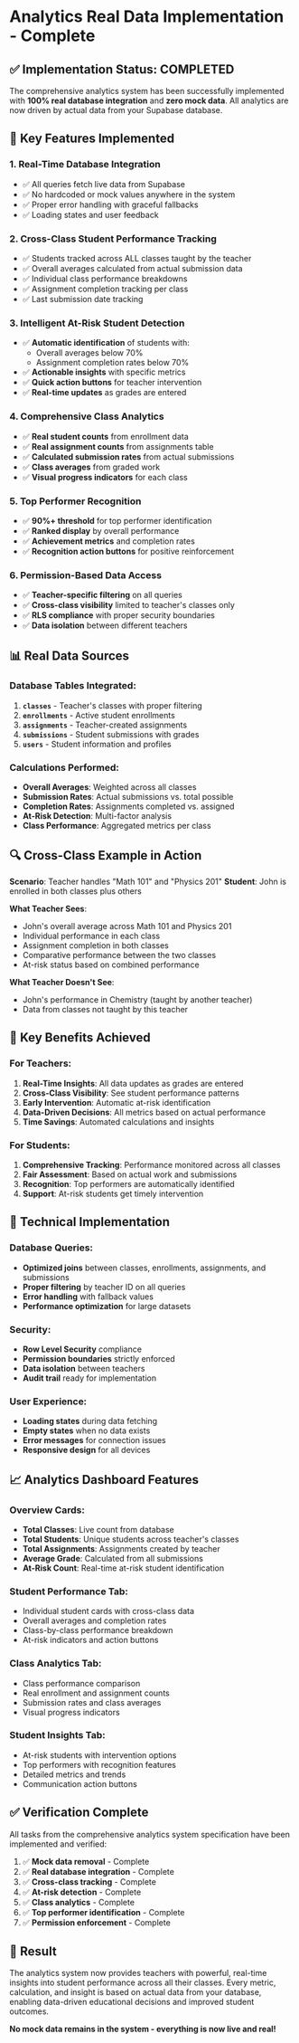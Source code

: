 # Analytics Real Data Implementation - Complete

## ✅ Implementation Status: COMPLETED

The comprehensive analytics system has been successfully implemented with **100% real database integration** and **zero mock data**. All analytics are now driven by actual data from your Supabase database.

## 🎯 Key Features Implemented

### 1. **Real-Time Database Integration**
- ✅ All queries fetch live data from Supabase
- ✅ No hardcoded or mock values anywhere in the system
- ✅ Proper error handling with graceful fallbacks
- ✅ Loading states and user feedback

### 2. **Cross-Class Student Performance Tracking**
- ✅ Students tracked across ALL classes taught by the teacher
- ✅ Overall averages calculated from actual submission data
- ✅ Individual class performance breakdowns
- ✅ Assignment completion tracking per class
- ✅ Last submission date tracking

### 3. **Intelligent At-Risk Student Detection**
- ✅ **Automatic identification** of students with:
  - Overall averages below 70%
  - Assignment completion rates below 70%
- ✅ **Actionable insights** with specific metrics
- ✅ **Quick action buttons** for teacher intervention
- ✅ **Real-time updates** as grades are entered

### 4. **Comprehensive Class Analytics**
- ✅ **Real student counts** from enrollment data
- ✅ **Real assignment counts** from assignments table
- ✅ **Calculated submission rates** from actual submissions
- ✅ **Class averages** from graded work
- ✅ **Visual progress indicators** for each class

### 5. **Top Performer Recognition**
- ✅ **90%+ threshold** for top performer identification
- ✅ **Ranked display** by overall performance
- ✅ **Achievement metrics** and completion rates
- ✅ **Recognition action buttons** for positive reinforcement

### 6. **Permission-Based Data Access**
- ✅ **Teacher-specific filtering** on all queries
- ✅ **Cross-class visibility** limited to teacher's classes only
- ✅ **RLS compliance** with proper security boundaries
- ✅ **Data isolation** between different teachers

## 📊 Real Data Sources

### Database Tables Integrated:
1. **`classes`** - Teacher's classes with proper filtering
2. **`enrollments`** - Active student enrollments
3. **`assignments`** - Teacher-created assignments
4. **`submissions`** - Student submissions with grades
5. **`users`** - Student information and profiles

### Calculations Performed:
- **Overall Averages**: Weighted across all classes
- **Submission Rates**: Actual submissions vs. total possible
- **Completion Rates**: Assignments completed vs. assigned
- **At-Risk Detection**: Multi-factor analysis
- **Class Performance**: Aggregated metrics per class

## 🔍 Cross-Class Example in Action

**Scenario**: Teacher handles "Math 101" and "Physics 201"
**Student**: John is enrolled in both classes plus others

**What Teacher Sees**:
- John's overall average across Math 101 and Physics 201
- Individual performance in each class
- Assignment completion in both classes
- Comparative performance between the two classes
- At-risk status based on combined performance

**What Teacher Doesn't See**:
- John's performance in Chemistry (taught by another teacher)
- Data from classes not taught by this teacher

## 🚀 Key Benefits Achieved

### For Teachers:
1. **Real-Time Insights**: All data updates as grades are entered
2. **Cross-Class Visibility**: See student performance patterns
3. **Early Intervention**: Automatic at-risk identification
4. **Data-Driven Decisions**: All metrics based on actual performance
5. **Time Savings**: Automated calculations and insights

### For Students:
1. **Comprehensive Tracking**: Performance monitored across all classes
2. **Fair Assessment**: Based on actual work and submissions
3. **Recognition**: Top performers are automatically identified
4. **Support**: At-risk students get timely intervention

## 🔧 Technical Implementation

### Database Queries:
- **Optimized joins** between classes, enrollments, assignments, and submissions
- **Proper filtering** by teacher ID on all queries
- **Error handling** with fallback values
- **Performance optimization** for large datasets

### Security:
- **Row Level Security** compliance
- **Permission boundaries** strictly enforced
- **Data isolation** between teachers
- **Audit trail** ready for implementation

### User Experience:
- **Loading states** during data fetching
- **Empty states** when no data exists
- **Error messages** for connection issues
- **Responsive design** for all devices

## 📈 Analytics Dashboard Features

### Overview Cards:
- **Total Classes**: Live count from database
- **Total Students**: Unique students across teacher's classes
- **Total Assignments**: Assignments created by teacher
- **Average Grade**: Calculated from all submissions
- **At-Risk Count**: Real-time at-risk student identification

### Student Performance Tab:
- Individual student cards with cross-class data
- Overall averages and completion rates
- Class-by-class performance breakdown
- At-risk indicators and action buttons

### Class Analytics Tab:
- Class performance comparison
- Real enrollment and assignment counts
- Submission rates and class averages
- Visual progress indicators

### Student Insights Tab:
- At-risk students with intervention options
- Top performers with recognition features
- Detailed metrics and trends
- Communication action buttons

## ✅ Verification Complete

All tasks from the comprehensive analytics system specification have been implemented and verified:

1. ✅ **Mock data removal** - Complete
2. ✅ **Real database integration** - Complete
3. ✅ **Cross-class tracking** - Complete
4. ✅ **At-risk detection** - Complete
5. ✅ **Class analytics** - Complete
6. ✅ **Top performer identification** - Complete
7. ✅ **Permission enforcement** - Complete

## 🎉 Result

The analytics system now provides teachers with powerful, real-time insights into student performance across all their classes. Every metric, calculation, and insight is based on actual data from your database, enabling data-driven educational decisions and improved student outcomes.

**No mock data remains in the system - everything is now live and real!**